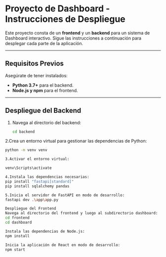 # Proyecto de Dashboard - Instrucciones de Despliegue

Este proyecto consta de un **frontend** y un **backend** para un sistema de Dashboard interactivo. Sigue las instrucciones a continuación para desplegar cada parte de la aplicación.

---

## Requisitos Previos

Asegúrate de tener instalados:

- **Python 3.7+** para el backend.
- **Node.js y npm** para el frontend.

---

## Despliegue del Backend

1. Navega al directorio del backend:

   ```bash
   cd backend
2.Crea un entorno virtual para gestionar las dependencias de Python:

   ```bash
  python -m venv venv

3.Activar el entorno virtual:

  venv\Scripts\activate

4.Instala las dependencias necesarias:
  pip install "fastapi[standard]"
  pip install sqlalchemy pandas

5.Inicia el servidor de FastAPI en modo de desarrollo:
  fastapi dev .\app\app.py

Despliegue del Frontend
Navega al directorio del frontend y luego al subdirectorio dashboard:
  cd frontend
  cd dashboard

Instala las dependencias de Node.js:
  npm install

Inicia la aplicación de React en modo de desarrollo:
  npm start



